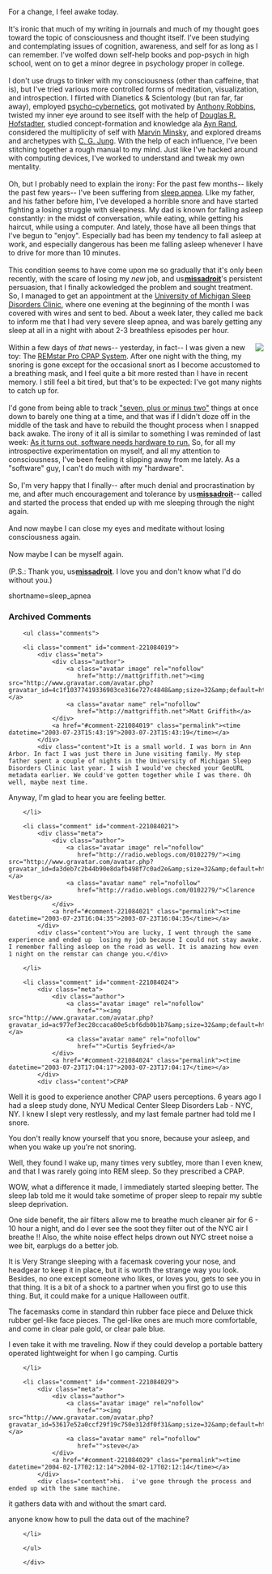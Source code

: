 For a change, I feel awake today.<br /><br />It's ironic that much of my writing in journals and much of my thought goes toward the topic of consciousness and thought itself.  I've been studying and contemplating issues of cognition, awareness, and self for as long as I can remember.  I've wolfed down self-help books and pop-psych in high school, went on to get a minor degree in psychology proper in college.  <br /><br />I don't use drugs to tinker with my consciousness (other than caffeine, that is), but I've tried various more controlled forms of meditation, visualization, and introspection.  I flirted with Dianetics & Scientology (but ran far, far away), employed <a href="http://www.amazon.com/exec/obidos/ASIN/0671700758/0xdecafbad-20">psycho-cybernetics</a>, got motivated by <a href="http://www.amazon.com/exec/obidos/ASIN/0671791540/0xdecafbad-20">Anthony Robbins</a>, twisted my inner eye around to see itself with the help of <a href="http://www.amazon.com/exec/obidos/tg/detail/-/0465026567/0xdecafbad-20">Douglas R. Hofstadter</a>, studied concept-formation and knowledge ala <a href="http://www.amazon.com/exec/obidos/ASIN/0452010306/0xdecafbad-20">Ayn Rand</a>, considered the multiplicity of self with <a href="http://www.amazon.com/exec/obidos/ASIN/0671657135/0xdecafbad-20">Marvin Minsky</a>, and explored dreams and archetypes with <a href="http://www.amazon.com/exec/obidos/ASIN/0440351839/0xdecafbad-20">C. G. Jung</a>.  With the help of each influence, I've been stitching together a rough manual to my mind.  Just like I've hacked around with computing devices, I've worked to understand and tweak my own mentality.  <br /><br />Oh, but I probably need to explain the irony: For the past few months-- likely the past few years-- I've been suffering from <a href="http://www.sleepapnea.org/geninfo.html#defined">sleep apnea</a>.  LIke my father, and his father before him, I've developed a horrible snore and have started fighting a losing struggle with sleepiness.  My dad is known for falling asleep constantly: in the midst of conversation, while eating, while getting his haircut, while using a computer.  And lately, those have all been things that I've begun to "enjoy".  Especially bad has been my tendency to fall asleep at work, and especially dangerous has been me falling asleep whenever I have to drive for more than 10 minutes.<br /><br />This condition seems to have come upon me so gradually that it's only been recently, with the scare of losing my <i>new</i> job, and <span class='ljuser' style='white-space:nowrap;'><a href='http://www.livejournal.com/userinfo.bml?user=missadroit'><img src='http://stat.livejournal.com/img/userinfo.gif' alt='userinfo' width='17' height='17' style='vertical-align:bottom;border:0;' /></a><a href='http://www.livejournal.com/users/missadroit/'><b>missadroit</b></a></span>'s persistent persuasion, that I finally ackowledged the problem and sought treatment.  So, I managed to get an appointment at the <a href="http://www.med.umich.edu/neuro/sleep.htm">University of Michigan Sleep Disorders Clinic</a>, where one evening at the beginning of the month I was covered with wires and sent to bed.  About a week later, they called me back to inform me that I had very severe sleep apnea, and was barely getting any sleep at all in a night with about 2-3 breathless episodes per hour.<br /><br /><a href="http://www.respironicsremstar.com/features_pro.htm"><img src="http://www.respironicsremstar.com/images/exploded_humid.gif" border="0" align="right"></a>Within a few days of <i>that</i> news-- yesterday, in fact-- I was given a new toy: The <a href="http://www.respironicsremstar.com/features_pro.htm">REMstar Pro CPAP System</a>.  After one night with the thing, my snoring is gone except for the occasional snort as I become accustomed to a breathing mask, and I feel quite a bit more rested than I have in recent memory.  I still feel a bit tired, but that's to be expected: I've got many nights to catch up for.<br /><br />I'd gone from being able to track <a href="http://www.well.com/user/smalin/miller.html">"seven, plus or minus two"</a> things at once down to barely one thing at a time, and that was if I didn't doze off in the middle of the task and have to rebuild the thought process when I snapped back awake.  The irony of it all is similar to something I was reminded of last week: <a href="http://www.decafbad.com/blog/geek/1058457401.html">As it turns out, software needs hardware to run.</a>  So, for all my introspective experimentation on myself, and all my attention to consciousness, I've been feeling it slipping away from me lately.  As a "software" guy, I can't do much with my "hardware".  <br /><br />So, I'm very happy that I finally-- after much denial and procrastination by me, and after much encouragement and tolerance by <span class='ljuser' style='white-space:nowrap;'><a href='http://www.livejournal.com/userinfo.bml?user=missadroit'><img src='http://stat.livejournal.com/img/userinfo.gif' alt='userinfo' width='17' height='17' style='vertical-align:bottom;border:0;' /></a><a href='http://www.livejournal.com/users/missadroit/'><b>missadroit</b></a></span>-- called and started the process that ended up with me sleeping through the night again.<br /><br />And now maybe I can close my eyes and meditate without losing consciousness again.<br /><br />Now maybe I can be myself again.<br /><br />(P.S.:  Thank you, <span class='ljuser' style='white-space:nowrap;'><a href='http://www.livejournal.com/userinfo.bml?user=missadroit'><img src='http://stat.livejournal.com/img/userinfo.gif' alt='userinfo' width='17' height='17' style='vertical-align:bottom;border:0;' /></a><a href='http://www.livejournal.com/users/missadroit/'><b>missadroit</b></a></span>.  I love you and don't know what I'd do without you.)
<!--more-->
shortname=sleep_apnea

<div id="comments" class="comments archived-comments">
            <h3>Archived Comments</h3>
            
        <ul class="comments">
            
        <li class="comment" id="comment-221084019">
            <div class="meta">
                <div class="author">
                    <a class="avatar image" rel="nofollow" 
                       href="http://mattgriffith.net"><img src="http://www.gravatar.com/avatar.php?gravatar_id=4c1f10377419336903ce316e727c4848&amp;size=32&amp;default=http://mediacdn.disqus.com/1320279820/images/noavatar32.png"/></a>
                    <a class="avatar name" rel="nofollow" 
                       href="http://mattgriffith.net">Matt Griffith</a>
                </div>
                <a href="#comment-221084019" class="permalink"><time datetime="2003-07-23T15:43:19">2003-07-23T15:43:19</time></a>
            </div>
            <div class="content">It is a small world. I was born in Ann Arbor. In fact I was just there in June visiting family. My step father spent a couple of nights in the University of Michigan Sleep Disorders Clinic last year. I wish I would've checked your GeoURL metadata earlier. We could've gotten together while I was there. Oh well, maybe next time.

Anyway, I'm glad to hear you are feeling better.</div>
            
        </li>
    
        <li class="comment" id="comment-221084021">
            <div class="meta">
                <div class="author">
                    <a class="avatar image" rel="nofollow" 
                       href="http://radio.weblogs.com/0102279/"><img src="http://www.gravatar.com/avatar.php?gravatar_id=da3deb7c2b44b90e8dafb498f7c0ad2e&amp;size=32&amp;default=http://mediacdn.disqus.com/1320279820/images/noavatar32.png"/></a>
                    <a class="avatar name" rel="nofollow" 
                       href="http://radio.weblogs.com/0102279/">Clarence Westberg</a>
                </div>
                <a href="#comment-221084021" class="permalink"><time datetime="2003-07-23T16:04:35">2003-07-23T16:04:35</time></a>
            </div>
            <div class="content">You are lucky, I went through the same experience and ended up  losing my job because I could not stay awake. I remember falling asleep on the road as well. It is amazing how even 1 night on the remstar can change you.</div>
            
        </li>
    
        <li class="comment" id="comment-221084024">
            <div class="meta">
                <div class="author">
                    <a class="avatar image" rel="nofollow" 
                       href=""><img src="http://www.gravatar.com/avatar.php?gravatar_id=ac977ef3ec28ccaca80e5cbf6db0b1b7&amp;size=32&amp;default=http://mediacdn.disqus.com/1320279820/images/noavatar32.png"/></a>
                    <a class="avatar name" rel="nofollow" 
                       href="">Curtis Seyfried</a>
                </div>
                <a href="#comment-221084024" class="permalink"><time datetime="2003-07-23T17:04:17">2003-07-23T17:04:17</time></a>
            </div>
            <div class="content">CPAP

Well it is good to experience another CPAP users perceptions. 6 years ago I had a sleep study done, NYU Medical Center Sleep Disorders Lab - NYC, NY. I knew I slept very restlessly, and my last female partner had told me I snore.

You don't really know yourself that you snore, because your asleep, and when you wake up you're not snoring.

Well, they found I wake up, many times very subtley, more than I even knew, and that I was rarely going into REM sleep. So they prescribed a CPAP.

WOW, what a difference it made, I immediately started sleeping better. The sleep lab told me it would take sometime of proper sleep to repair my subtle sleep deprivation.

One side benefit, the air filters allow me to breathe much cleaner air for 6 - 10 hour a night, and do I ever see the soot they filter out of the NYC air I breathe !!  Also, the white noise effect helps drown out NYC street noise a wee bit, earplugs do a better job.

It is Very Strange sleeping with a facemask covering your nose, and headgear to keep it in place, but it is worth the strange way you look. Besides, no one except someone who likes, or loves you, gets to see you in that thing. It is a bit of a shock to a partner when you first go to use this thing. But, it could make for a unique Halloween outfit.

The facemasks come in standard thin rubber face piece and Deluxe thick rubber gel-like face pieces. The gel-like ones are much more comfortable, and come in clear pale gold, or clear pale blue.

I even take it with me traveling. Now if they could develop a portable battery operated lightweight for when I go camping.
Curtis</div>
            
        </li>
    
        <li class="comment" id="comment-221084029">
            <div class="meta">
                <div class="author">
                    <a class="avatar image" rel="nofollow" 
                       href=""><img src="http://www.gravatar.com/avatar.php?gravatar_id=53617e52a0ccf29f19c750e312df0f31&amp;size=32&amp;default=http://mediacdn.disqus.com/1320279820/images/noavatar32.png"/></a>
                    <a class="avatar name" rel="nofollow" 
                       href="">steve</a>
                </div>
                <a href="#comment-221084029" class="permalink"><time datetime="2004-02-17T02:12:14">2004-02-17T02:12:14</time></a>
            </div>
            <div class="content">hi.  i've gone through the process and ended up with the same machine.

it gathers data with and without the smart card.

anyone know how to pull the data out of the machine?</div>
            
        </li>
    
        </ul>
    
        </div>
    